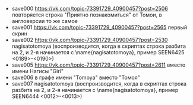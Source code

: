 - save000 https://vk.com/topic-73391729_40900457?post=2506 повторяется строка "Приятно познакомиться" от Томои, в англоверсии то же самое
- save001 https://vk.com/topic-73391729_40900457?post=2565 первый скрин
- save002 https://vk.com/topic-73391729_40900457?post=2530 nagisatotomoya (воспроизводится, когда в скриптах строка разбита на 2, и 2-я начинается с \name{nagisatotomoya}, пример SEEN6425 <0189>-<0190>)
- save005 https://vk.com/topic-73391729_40900457?post=2611 вместо имени Нагисы "Girl"
- save006 в графе имени "Tomoya" вместо "Томоя"
- save007 nagisatotomoya (воспроизводится, когда в скриптах строка разбита на 2, и 2-я начинается с \name{nagisatotomoya}, пример SEEN6444 <0012>-<0013>)
